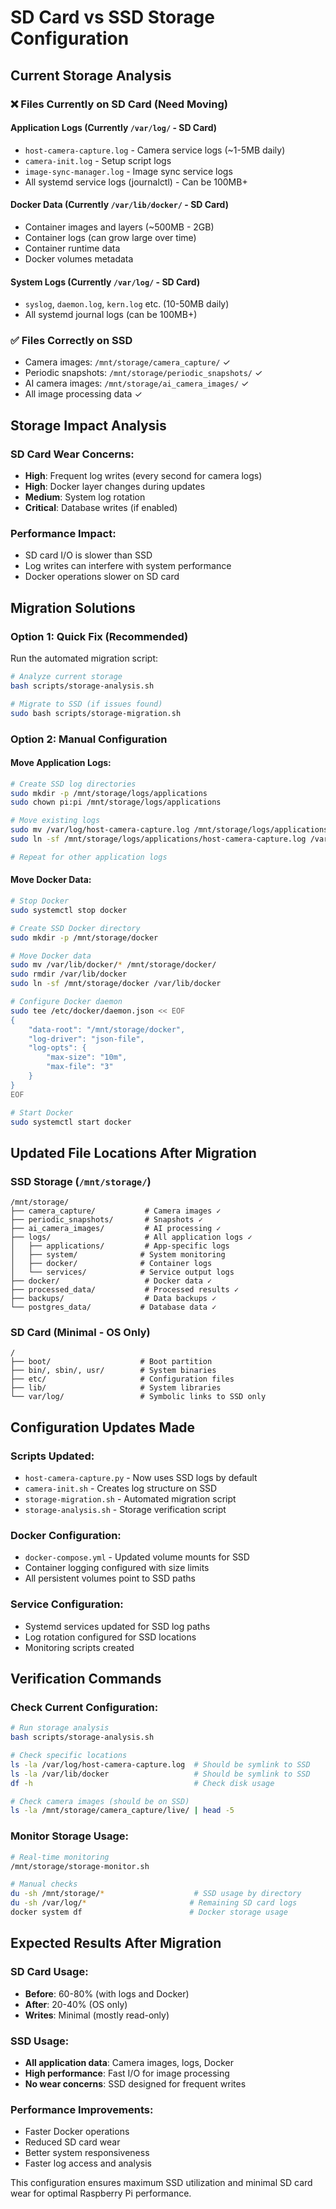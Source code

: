 # SD Card vs SSD Storage Configuration

## Current Storage Analysis

### ❌ **Files Currently on SD Card (Need Moving)**

#### **Application Logs** (Currently `/var/log/` - SD Card)
- `host-camera-capture.log` - Camera service logs (~1-5MB daily)
- `camera-init.log` - Setup script logs  
- `image-sync-manager.log` - Image sync service logs
- All systemd service logs (journalctl) - Can be 100MB+

#### **Docker Data** (Currently `/var/lib/docker/` - SD Card)  
- Container images and layers (~500MB - 2GB)
- Container logs (can grow large over time)
- Container runtime data
- Docker volumes metadata

#### **System Logs** (Currently `/var/log/` - SD Card)
- `syslog`, `daemon.log`, `kern.log` etc. (10-50MB daily)
- All systemd journal logs (can be 100MB+)

### ✅ **Files Correctly on SSD**
- Camera images: `/mnt/storage/camera_capture/` ✓
- Periodic snapshots: `/mnt/storage/periodic_snapshots/` ✓  
- AI camera images: `/mnt/storage/ai_camera_images/` ✓
- All image processing data ✓

## Storage Impact Analysis

### **SD Card Wear Concerns:**
- **High**: Frequent log writes (every second for camera logs)
- **High**: Docker layer changes during updates  
- **Medium**: System log rotation
- **Critical**: Database writes (if enabled)

### **Performance Impact:**
- SD card I/O is slower than SSD
- Log writes can interfere with system performance
- Docker operations slower on SD card

## Migration Solutions

### **Option 1: Quick Fix (Recommended)**
Run the automated migration script:
```bash
# Analyze current storage
bash scripts/storage-analysis.sh

# Migrate to SSD (if issues found)
sudo bash scripts/storage-migration.sh
```

### **Option 2: Manual Configuration**

#### Move Application Logs:
```bash
# Create SSD log directories
sudo mkdir -p /mnt/storage/logs/applications
sudo chown pi:pi /mnt/storage/logs/applications

# Move existing logs
sudo mv /var/log/host-camera-capture.log /mnt/storage/logs/applications/
sudo ln -sf /mnt/storage/logs/applications/host-camera-capture.log /var/log/host-camera-capture.log

# Repeat for other application logs
```

#### Move Docker Data:
```bash
# Stop Docker
sudo systemctl stop docker

# Create SSD Docker directory  
sudo mkdir -p /mnt/storage/docker

# Move Docker data
sudo mv /var/lib/docker/* /mnt/storage/docker/
sudo rmdir /var/lib/docker
sudo ln -sf /mnt/storage/docker /var/lib/docker

# Configure Docker daemon
sudo tee /etc/docker/daemon.json << EOF
{
    "data-root": "/mnt/storage/docker",
    "log-driver": "json-file", 
    "log-opts": {
        "max-size": "10m",
        "max-file": "3"
    }
}
EOF

# Start Docker
sudo systemctl start docker
```

## Updated File Locations After Migration

### **SSD Storage (`/mnt/storage/`)**
```
/mnt/storage/
├── camera_capture/           # Camera images ✓
├── periodic_snapshots/       # Snapshots ✓  
├── ai_camera_images/         # AI processing ✓
├── logs/                     # All application logs ✓
│   ├── applications/         # App-specific logs
│   ├── system/              # System monitoring
│   ├── docker/              # Container logs  
│   └── services/            # Service output logs
├── docker/                   # Docker data ✓
├── processed_data/           # Processed results ✓
├── backups/                  # Data backups ✓
└── postgres_data/           # Database data ✓
```

### **SD Card (Minimal - OS Only)**
```
/
├── boot/                    # Boot partition
├── bin/, sbin/, usr/        # System binaries  
├── etc/                     # Configuration files
├── lib/                     # System libraries
└── var/log/                 # Symbolic links to SSD only
```

## Configuration Updates Made

### **Scripts Updated:**
- `host-camera-capture.py` - Now uses SSD logs by default
- `camera-init.sh` - Creates log structure on SSD  
- `storage-migration.sh` - Automated migration script
- `storage-analysis.sh` - Storage verification script

### **Docker Configuration:**
- `docker-compose.yml` - Updated volume mounts for SSD
- Container logging configured with size limits
- All persistent volumes point to SSD paths

### **Service Configuration:**
- Systemd services updated for SSD log paths
- Log rotation configured for SSD locations
- Monitoring scripts created

## Verification Commands

### **Check Current Configuration:**
```bash
# Run storage analysis
bash scripts/storage-analysis.sh

# Check specific locations
ls -la /var/log/host-camera-capture.log  # Should be symlink to SSD
ls -la /var/lib/docker                   # Should be symlink to SSD
df -h                                    # Check disk usage

# Check camera images (should be on SSD)
ls -la /mnt/storage/camera_capture/live/ | head -5
```

### **Monitor Storage Usage:**
```bash
# Real-time monitoring
/mnt/storage/storage-monitor.sh

# Manual checks
du -sh /mnt/storage/*                    # SSD usage by directory
du -sh /var/log/*                       # Remaining SD card logs
docker system df                        # Docker storage usage
```

## Expected Results After Migration

### **SD Card Usage:**
- **Before**: 60-80% (with logs and Docker)
- **After**: 20-40% (OS only)
- **Writes**: Minimal (mostly read-only)

### **SSD Usage:**  
- **All application data**: Camera images, logs, Docker
- **High performance**: Fast I/O for image processing
- **No wear concerns**: SSD designed for frequent writes

### **Performance Improvements:**
- Faster Docker operations
- Reduced SD card wear
- Better system responsiveness
- Faster log access and analysis

This configuration ensures maximum SSD utilization and minimal SD card wear for optimal Raspberry Pi performance.